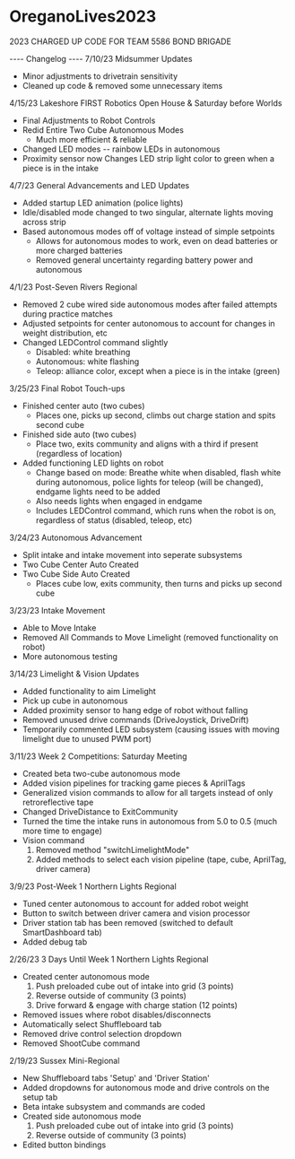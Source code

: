 # OreganoLives2023
2023 CHARGED UP CODE FOR TEAM 5586 BOND BRIGADE


---- Changelog ----
7/10/23 Midsummer Updates
  - Minor adjustments to drivetrain sensitivity
  - Cleaned up code & removed some unnecessary items

4/15/23 Lakeshore FIRST Robotics Open House & Saturday before Worlds 
  - Final Adjustments to Robot Controls
  - Redid Entire Two Cube Autonomous Modes
    - Much more efficient & reliable
  - Changed LED modes -- rainbow LEDs in autonomous
  - Proximity sensor now Changes LED strip light color to green when a piece is in the intake
    
4/7/23 General Advancements and LED Updates
  - Added startup LED animation (police lights)
  - Idle/disabled mode changed to two singular, alternate lights moving across strip
  - Based autonomous modes off of voltage instead of simple setpoints
    - Allows for autonomous modes to work, even on dead batteries or more charged batteries
    - Removed general uncertainty regarding battery power and autonomous

4/1/23 Post-Seven Rivers Regional
  - Removed 2 cube wired side autonomous modes after failed attempts during practice matches
  - Adjusted setpoints for center autonomous to account for changes in weight distribution, etc
  - Changed LEDControl command slightly
    - Disabled: white breathing
    - Autonomous: white flashing
    - Teleop: alliance color, except when a piece is in the intake (green)

3/25/23 Final Robot Touch-ups
  - Finished center auto (two cubes)
    - Places one, picks up second, climbs out charge station and spits second cube
  - Finished side auto (two cubes)
    - Place two, exits community and aligns with a third if present (regardless of location)
  - Added functioning LED lights on robot
    - Change based on mode: Breathe white when disabled, flash white during autonomous, police lights for teleop (will be changed), endgame lights need to be added
    - Also needs lights when engaged in endgame
    - Includes LEDControl command, which runs when the robot is on, regardless of status (disabled, teleop, etc)

  
3/24/23 Autonomous Advancement
  - Split intake and intake movement into seperate subsystems
  - Two Cube Center Auto Created
  - Two Cube Side Auto Created
    - Places cube low, exits community, then turns and picks up second cube

3/23/23 Intake Movement
  - Able to Move Intake
  - Removed All Commands to Move Limelight (removed functionality on robot)
  - More autonomous testing
  
3/14/23 Limelight & Vision Updates
  - Added functionality to aim Limelight
  - Pick up cube in autonomous
  - Added proximity sensor to hang edge of robot without falling
  - Removed unused drive commands (DriveJoystick, DriveDrift)
  - Temporarily commented LED subsystem (causing issues with moving limelight due to unused PWM port)

3/11/23 Week 2 Competitions: Saturday Meeting
  - Created beta two-cube autonomous mode
  - Added vision pipelines for tracking game pieces & AprilTags
  - Generalized vision commands to allow for all targets instead of only retroreflective tape
  - Changed DriveDistance to ExitCommunity
  - Turned the time the intake runs in autonomous from 5.0 to 0.5 (much more time to engage)
  - Vision command
    1. Removed method "switchLimelightMode"
    2. Added methods to select each vision pipeline (tape, cube, AprilTag, driver camera)

3/9/23 Post-Week 1 Northern Lights Regional
  - Tuned center autonomous to account for added robot weight
  - Button to switch between driver camera and vision processor
  - Driver station tab has been removed (switched to default SmartDashboard tab)
  - Added debug tab

2/26/23 3 Days Until Week 1 Northern Lights Regional
  - Created center autonomous mode
    1. Push preloaded cube out of intake into grid (3 points)
    2. Reverse outside of community (3 points)
    3. Drive forward & engage with charge station (12 points)
  - Removed issues where robot disables/disconnects
  - Automatically select Shuffleboard tab
  - Removed drive control selection dropdown
  - Removed ShootCube command

2/19/23 Sussex Mini-Regional
  - New Shuffleboard tabs 'Setup' and 'Driver Station'
  - Added dropdowns for autonomous mode and drive controls on the setup tab
  - Beta intake subsystem and commands are coded
  - Created side autonomous mode
    1. Push preloaded cube out of intake into grid (3 points)
    2. Reverse outside of community (3 points)
  - Edited button bindings